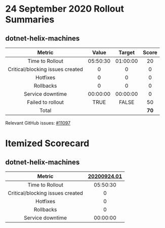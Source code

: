 # 24 September 2020 Rollout Summaries

## dotnet-helix-machines

|              Metric              |   Value  |  Target  |   Score   |
|:--------------------------------:|:--------:|:--------:|:---------:|
| Time to Rollout                  | 05:50:30 | 01:00:00 |     20     |
| Critical/blocking issues created |     0    |    0     |     0     |
| Hotfixes                         |     0    |    0     |     0     |
| Rollbacks                        |     0    |    0     |     0     |
| Service downtime                 | 00:00:00 | 00:00:00 |     0     |
| Failed to rollout                |   TRUE  |   FALSE  |     50     |
| Total                            |          |          |   **70**   |

Relevant GitHub issues: [#11097](https://github.com/dotnet/core-eng/issues/11097)
# Itemized Scorecard

## dotnet-helix-machines

| Metric | [20200924.01](https://dev.azure.com/dnceng/7ea9116e-9fac-403d-b258-b31fcf1bb293/_build/results?buildId=829258) |
|:-----:|:-----:|
| Time to Rollout | 05:50:30 |
| Critical/blocking issues created | 0 |
| Hotfixes | 0 |
| Rollbacks | 0 |
| Service downtime | 00:00:00 |

